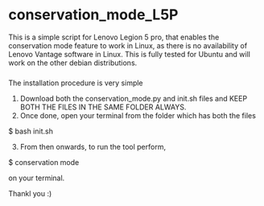 # conservation_mode_L5P
This is a simple script for Lenovo Legion 5 pro, that enables the conservation mode feature to work in Linux, as there is no availability of Lenovo Vantage software in Linux. This is fully tested for Ubuntu and will work on the other debian distributions.

#####
The installation procedure is very simple

1. Download both the conservation_mode.py and init.sh files and KEEP BOTH THE FILES IN THE SAME FOLDER ALWAYS.
2. Once done, open your terminal from the folder which has both the files

$ bash init.sh

3. From then onwards, to run the tool perform, 

$ conservation mode

on your terminal.


Thankl you :)
